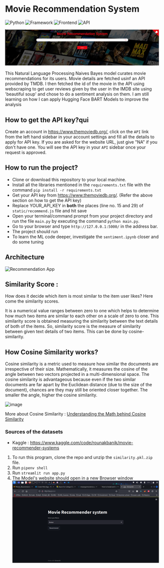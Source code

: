 # Movie Recommendation System 

![Python](https://img.shields.io/badge/Python-3.8-blueviolet)
![Framework](https://img.shields.io/badge/Framework-Flask-red)
![Frontend](https://img.shields.io/badge/Frontend-HTML/CSS/JS-green)
![API](https://img.shields.io/badge/API-TMDB-fcba03)


![image](1.png)

This Natural Language Processing Naives Bayes model curates movie recommendations for its users. Movie details are fetched usinf an API provided by TMDB. I then fetched the id of the movie in the API using webscraping to get user reviews given by the user in the IMDB site using 'beautiful soup' and chose to do a sentiment analysis on them. I am still learning on how I can apply Hugging Face BART Models to improve the analysis

## How to get the API key?qui

Create an account in https://www.themoviedb.org/, click on the `API` link from the left hand sidebar in your account settings and fill all the details to apply for API key. If you are asked for the website URL, just give "NA" if you don't have one. You will see the API key in your `API` sidebar once your request is approved.

## How to run the project?

* Clone or download this repository to your local machine.
* Install all the libraries mentioned in the `requirements.txt` file with the command `pip install -r requirements.txt`
* Get your API key from https://www.themoviedb.org/. (Refer the above section on how to get the API key)
* Replace YOUR_API_KEY in **both** the places (line no. 15 and 29) of `static/recommend.js` file and hit save
* Open your terminal/command prompt from your project directory and run the file `main.py` by executing the command `python main.py`.
* Go to your browser and type `http://127.0.0.1:5000/` in the address bar.
* The project should run
* To learn the ML code deeper, investigate the `sentiment.ipynb` closer and do some tuning 

## Architecture

![Recommendation App](https://user-images.githubusercontent.com/36665975/168742738-5435cf76-1a42-4d87-94b4-999e5bfc48d3.png)

## Similarity Score : 

   How does it decide which item is most similar to the item user likes? Here come the similarity scores.
   
   It is a numerical value ranges between zero to one which helps to determine how much two items are similar to each other on a scale of zero to one. This similarity score is obtained measuring the similarity between the text details of both of the items. So, similarity score is the measure of similarity between given text details of two items. This can be done by cosine-similarity.
   
## How Cosine Similarity works?
  Cosine similarity is a metric used to measure how similar the documents are irrespective of their size. Mathematically, it measures the cosine of the angle between two vectors projected in a multi-dimensional space. The cosine similarity is advantageous because even if the two similar documents are far apart by the Euclidean distance (due to the size of the document), chances are they may still be oriented closer together. The smaller the angle, higher the cosine similarity.
  
  ![image](https://user-images.githubusercontent.com/36665975/70401457-a7530680-1a55-11ea-9158-97d4e8515ca4.png)

  
More about Cosine Similarity : [Understanding the Math behind Cosine Similarity](https://www.machinelearningplus.com/nlp/cosine-similarity/)

### Sources of the datasets 

* Kaggle : https://www.kaggle.com/code/rounakbanik/movie-recommender-systems



















1. To run this program, clone the repo and unzip the `similarity.pkl.zip` file. 
2. Run `pipenv shell`
3. Run `streamlit run app.py`
4. The Model's website should open in a new Browser window
![Movie image](image.png)
